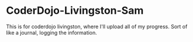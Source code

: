 CoderDojo-Livingston-Sam
========================
This is for coderdojo livingston, where I'll upload all of my progress.
Sort of like a journal, logging the information.
